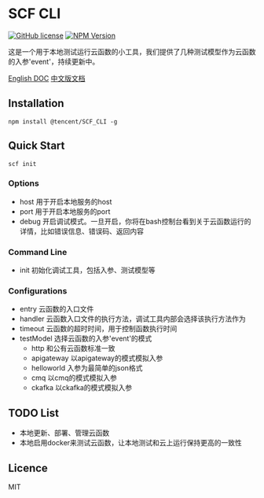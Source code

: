 # SCF CLI 
[![GitHub license](https://img.shields.io/badge/license-MIT-blue.svg)](./LICENSE)
[![NPM Version](https://img.shields.io/npm/v/scf-cli.svg?style=flat)](https://www.npmjs.com/package/scf-cli)


这是一个用于本地测试运行云函数的小工具，我们提供了几种测试模型作为云函数的入参'event'，持续更新中。

[English DOC](./README_en.md)
[中文版文档](./README.md)


## Installation
```
npm install @tencent/SCF_CLI -g
```

## Quick Start
```
scf init
```
### Options
* host 用于开启本地服务的host
* port 用于开启本地服务的port
* debug 开启调试模式。一旦开启，你将在bash控制台看到关于云函数运行的详情，比如错误信息、错误码、返回内容

### Command Line
* init 初始化调试工具，包括入参、测试模型等

### Configurations
* entry 云函数的入口文件
* handler 云函数入口文件的执行方法，调试工具内部会选择该执行方法作为
* timeout 云函数的超时时间，用于控制函数执行时间
* testModel 选择云函数的入参'event'的模式
    * http 和公有云函数标准一致
    * apigateway 以apigateway的模式模拟入参
    * helloworld 入参为最简单的json格式
    * cmq 以cmq的模式模拟入参
    * ckafka 以ckafka的模式模拟入参

## TODO List
* 本地更新、部署、管理云函数
* 本地启用docker来测试云函数，让本地测试和云上运行保持更高的一致性

## Licence
MIT
